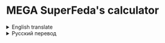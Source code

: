 # MEGA SuperFeda's calculator

<details>
<summary>English translate</summary> 

## About:
A calculator that automatically detects the system language and can add numbers up to infinity. For now, the calculator only supports Belarusian, Turkish, Russian and English.
## Code review:
In this line, in the `current_lang` variable I have saved which language your system uses.
```py
current_lang, encoding = locale.getdefaultlocale()
```
----
Comparison. If the `current_lang` variable contains the information "ru_RU", the calculator will be in Russian.
```py
if current_lang == "ru_RU":
```
----
If the information is correct, a `while` loop is started, which will run until the variable `aboba_lox` contains the word "нет (no)".
```py
while aboba_lox != "Да" or aboba_lox != "да":
# code
    if aboba_lox == "Нет" or aboba_lox == "нет":
        break
```
----
Here, the `aboba` variable I store the expression that the user enters. This expression can be as much as 8723 + 234 * 32 / 2.
```py
aboba = input("Введите выражение: ")
```
----
Here goes another check to see if the user has entered the combination `/ 0` (`// 0` or `% 0`) into the variable `aboba`. If it turns out that such information is contained in the variable, the console will print the text "На ноль делить нельзя! (You cannot divide by zero!)".
```py
if "// 0" in aboba or "/ 0" in aboba or "% 0" in aboba:
    print("На ноль делить нельзя!")
```
----
Python stores the result of an expression in the `result` variable.
```py
result = numexpr.evaluate(aboba)
```
----
Output the result.
```py
print(f"Результат: {result}")
```
----
This is where I ask the user whether to continue running the calculator or not. If "да (yes)", the code will resume, if "нет (no)", the loop will end along with the rest of the code.
```py
print("Продолжить?")
aboba_lox = input()
if aboba_lox == "Нет" or aboba_lox == "нет":
    break
```
----
##### I don't know English well, so I used a translator to translate this text.

</details>

<details>
<summary>Русский перевод</summary>
    
## About:
Калькулятор который может складывать числа до бесконечности, имеет защиту от идиотов которые хотят делить на ноль и который может сам определить язык системы и подстроиться под него.
## Code review:
В этой линии, в переменную `current_lang` я сохранил информацию о языке, который в данный момент используется ОС.
```py
current_lang, encoding = locale.getdefaultlocale()
```
----
Сравнение. Если данные в `current_lang` = "ru_RU", то калькулятор будет на русском языке.
```py
if current_lang == "ru_RU":
```
----
Если информация верна, запускается цикл "`while`", который будет выполняться до тех пор, пока переменная "`aboba_lox`" не будет содержать слово "нет".
```py
while aboba_lox != "Да" or aboba_lox != "да":
# code
    if aboba_lox == "Нет" or aboba_lox == "нет":
        break
```
----
Здесь в переменной "`aboba`" я храню выражение, которое вводит пользователь. Это выражение может быть таким: 8723 + 234 * 32 / 2 или любым другим.
```py
aboba = input("Введите выражение: ")
```
----
Здесь идет очередная проверка, не ввел ли пользователь в переменную "`aboba`" комбинацию "`/ 0`" (`// 0` или `% 0`). Если окажется, что такая информация содержится в переменной, то в консоль будет выведен текст "На ноль делить нельзя!".
```py
if "// 0" in aboba or "/ 0" in aboba or "% 0" in aboba:
    print("На ноль делить нельзя!")
```
----
Здесь Python сохранил результат выражения из переменной "`aboba`" в "`result`".
```py
result = numexpr.evaluate(aboba)
```
----
Вывод результата.
```py
print(f"Результат: {result}")
```
----
Здесь я спрашиваю пользователя, продолжать ли работу калькулятора или нет. Если "да", код возобновится, если "нет", то цикл завершится вместе с остальной частью кода.
```py
print("Продолжить?")
aboba_lox = input()
if aboba_lox == "Нет" or aboba_lox == "нет":
    break
```

</details>
